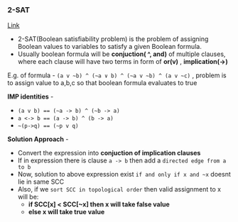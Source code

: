 ### 2-SAT
[Link](https://cp-algorithms.com/graph/2SAT.html)

* 2-SAT(Boolean satisfiability problem) is the problem of assigning Boolean values to variables to satisfy a given Boolean formula.
* Usually boolean formula will be **conjuction( ^, and)** of multiple clauses, where each clause will have two terms in form of **or(v)** , **implication(->)**

E.g. of formula -  `(a v ~b) ^ (~a ∨ b) ^ (~a v ~b) ^ (a v ~c)` , problem is to assign value to a,b,c so that boolean formula evaluates to true

**IMP identities** - 
* `(a v b) == (~a -> b) ^ (~b -> a)`
* `a <-> b == (a -> b) ^ (b -> a)`
* `~(p->q) == (~p v q)`

**Solution Approach** - 
* Convert the expression into **conjuction of implication clauses**
* If in expression there is clause `a -> b` then add a `directed edge from a to b`
* Now, solution to above expression exist `if and only if x and ~x` doesnt lie in same SCC
* Also, if we `sort SCC in topological order` then valid assignment to x will be:
  * **if SCC[x] < SCC[~x] then x will take false value**
  * **else x will take true value**

